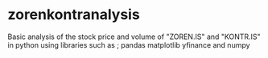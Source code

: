 # zorenkontranalysis
Basic analysis of the stock price and volume of "ZOREN.IS" and "KONTR.IS" in python using libraries such as ;
pandas
matplotlib 
yfinance and numpy 
